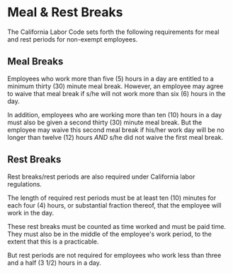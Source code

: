 # Meal & Rest Breaks

The California Labor Code sets forth the following requirements for meal and rest periods for non-exempt employees.

## Meal Breaks

Employees who work more than five (5) hours in a day are entitled to a minimum thirty (30) minute meal break. However, an employee may agree to waive that meal break if s/he will not work more than six (6) hours in the day.

In addition, employees who are working more than ten (10) hours in a day must also be given a second thirty (30) minute meal break. But the employee may waive this second meal break if his/her work day will be no longer than twelve (12) hours *_AND_* s/he did not waive the first meal break.

## Rest Breaks

Rest breaks/rest periods are also required under California labor regulations.

The length of required rest periods must be at least ten (10) minutes for each four (4) hours, or substantial fraction thereof, that the employee will work in the day.

These rest breaks must be counted as time worked and must be paid time. They must also be in the middle of the employee's work period, to the extent that this is a practicable.

But rest periods are not required for employees who work less than three and a half (3 1/2) hours in a day.
